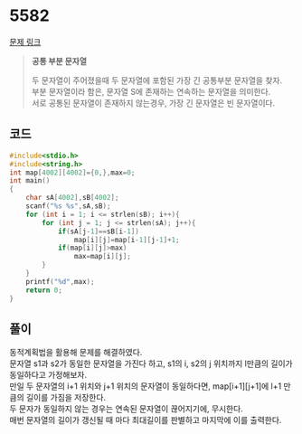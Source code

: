 # 5582

[문제 링크](https://www.acmicpc.net/problem/5582)

> __공통 부분 문자열__
> 
> 두 문자열이 주어졌을때 두 문자열에 포함된 가장 긴 공통부분 문자열을 찾자.  
> 부분 문자열이라 함은, 문자열 S에 존재하는 연속하는 문자열을 의미한다.  
> 서로 공통된 문자열이 존재하지 않는경우, 가장 긴 문자열은 빈 문자열이다.  

## 코드

```c
#include<stdio.h>
#include<string.h>
int map[4002][4002]={0,},max=0;
int main()
{
    char sA[4002],sB[4002];
    scanf("%s %s",sA,sB);
    for (int i = 1; i <= strlen(sB); i++){
        for (int j = 1; j <= strlen(sA); j++){
            if(sA[j-1]==sB[i-1])
                map[i][j]=map[i-1][j-1]+1;
            if(map[i][j]>max)
                max=map[i][j];
        }
    }
    printf("%d",max);
    return 0;
}
```

## 풀이

동적계획법을 활용해 문제를 해결하였다.  
문자열 s1과 s2가 동일한 문자열을 가진다 하고, s1의 i, s2의 j 위치까지 l만큼의 길이가 동일하다고 가정해보자.  
만일 두 문자열의 i+1 위치와 j+1 위치의 문자열이 동일하다면, map\[i+1][j+1]에 l+1 만큼의 길이를 가짐을 저장한다.  
두 문자가 동일하지 않는 경우는 연속된 문자열이 끊어지기에, 무시한다.  
매번 문자열의 길이가 갱신될 때 마다 최대길이를 판별하고 마지막에 이를 출력한다.  
